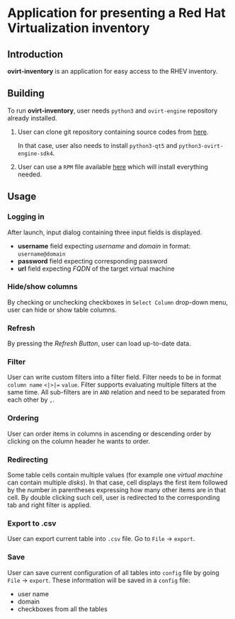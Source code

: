 # Application for presenting a Red Hat Virtualization inventory

## Introduction
__ovirt-inventory__ is an application for easy access to the RHEV inventory.

## Building
To run __ovirt-inventory__, user needs `python3` and `ovirt-engine` repository already installed.
1. User can clone git repository containing source codes from [here](https://github.com/xmacko10/IBP).
	
    In that case, user also needs to install `python3-qt5` and `python3-ovirt-engine-sdk4`.
2. User can use a `RPM` file available [here]() which will install everything needed.

## Usage
### Logging in
After launch, input dialog containing three input fields is displayed.
- __username__ field expecting _username_ and _domain_ in format: `username@domain`
- __password__ field expecting corresponding password
- __url__ field expecting _FQDN_ of the target virtual machine

### Hide/show columns
By checking or unchecking checkboxes in `Select Column` drop-down menu, user can hide or show table columns.

### Refresh
By pressing the _Refresh Button_, user can load up-to-date data.

### Filter
User can write custom filters into a filter field. Filter needs to be in format `column name` `<|>|=` `value`.
Filter supports evaluating multiple filters at the same time. All sub-filters are in `AND` relation and need to be separated from each other by `,`.

### Ordering
User can order items in columns in ascending or descending order by clicking on the column header he wants to order.

### Redirecting
Some table cells contain multiple values (for example one _virtual machine_ can contain multiple _disks_). In that case, cell displays the first item followed by the number in parentheses
expressing how many other items are in that cell. By double clicking such cell, user is redirected to the corresponding tab and right filter is applied.

### Export to .csv
User can export current table into `.csv` file. Go to `File` -> `export`.

### Save
User can save current configuration of all tables into `config` file by going `File` -> `export`.
These information will be saved in a `config` file:
- user name
- domain
- checkboxes from all the tables 
